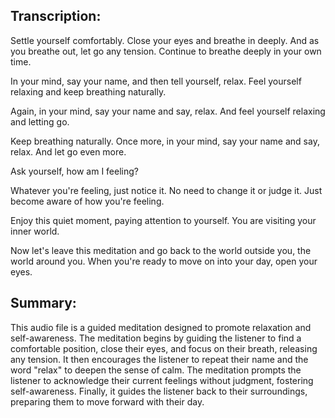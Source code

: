 ## Transcription:

Settle yourself comfortably. Close your eyes and breathe in deeply. And as you breathe out, let go any tension. Continue to breathe deeply in your own time.

In your mind, say your name, and then tell yourself, relax. Feel yourself relaxing and keep breathing naturally.

Again, in your mind, say your name and say, relax. And feel yourself relaxing and letting go.

Keep breathing naturally. Once more, in your mind, say your name and say, relax. And let go even more.

Ask yourself, how am I feeling?

Whatever you're feeling, just notice it. No need to change it or judge it. Just become aware of how you're feeling.

Enjoy this quiet moment, paying attention to yourself. You are visiting your inner world.

Now let's leave this meditation and go back to the world outside you, the world around you. When you're ready to move on into your day, open your eyes.

## Summary:

This audio file is a guided meditation designed to promote relaxation and self-awareness. The meditation begins by guiding the listener to find a comfortable position, close their eyes, and focus on their breath, releasing any tension. It then encourages the listener to repeat their name and the word "relax" to deepen the sense of calm. The meditation prompts the listener to acknowledge their current feelings without judgment, fostering self-awareness. Finally, it guides the listener back to their surroundings, preparing them to move forward with their day.

